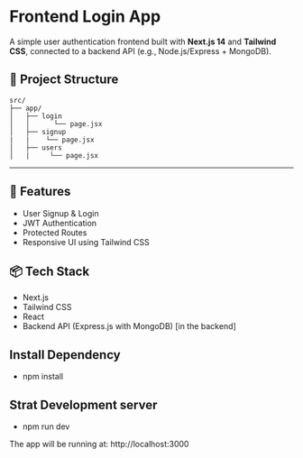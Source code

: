 # Frontend Login App

A simple user authentication frontend built with **Next.js 14** and **Tailwind CSS**, connected to a backend API (e.g., Node.js/Express + MongoDB).

## 📁 Project Structure

```
src/
├── app/
│   ├── login
│   │      └── page.jsx
│   ├── signup
|   |    └── page.jsx
│   ├── users
│   |     └── page.jsx
```
---
## 🚀 Features

- User Signup & Login
- JWT Authentication
- Protected Routes
- Responsive UI using Tailwind CSS

## 📦 Tech Stack

- Next.js
- Tailwind CSS
- React
- Backend API (Express.js with MongoDB) [in the backend]

## Install Dependency
- npm install
## Strat Development server 
- npm run dev

The app will be running at: http://localhost:3000